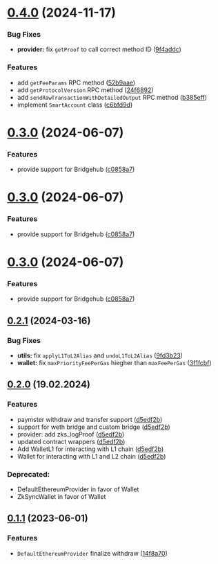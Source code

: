# [0.4.0](https://github.com/zksync-sdk/zksync2-java/compare/v0.3.0...v0.4.0) (2024-11-17)


### Bug Fixes

* **provider:** fix `getProof` to call correct method ID ([9f4addc](https://github.com/zksync-sdk/zksync2-java/commit/9f4addc3e705ecc1a3f24d9e068ea924498ef1d6))


### Features

* add `getFeeParams` RPC method ([52b9aae](https://github.com/zksync-sdk/zksync2-java/commit/52b9aaef6abecfb12804c1bb25e7abc58b7eac1e))
* add `getProtocolVersion` RPC method ([24f6892](https://github.com/zksync-sdk/zksync2-java/commit/24f68920af1a69ce822f0754e8f023eaa22b3aa6))
* add `sendRawTransactionWithDetailedOutput` RPC method ([b385eff](https://github.com/zksync-sdk/zksync2-java/commit/b385effaeef24ee0223a53faa1ac2486c1b52200))
* implement `SmartAccount` class ([c6bfd9d](https://github.com/zksync-sdk/zksync2-java/commit/c6bfd9d76abfc36a37a05caf6ae57ed79a92d595))

# [0.3.0](https://github.com/zksync-sdk/zksync2-java/compare/v0.2.1...v0.3.0) (2024-06-07)


### Features

* provide support for Bridgehub ([c0858a7](https://github.com/zksync-sdk/zksync2-java/commit/c0858a7f263eb6ec79d6758aa425aee5b5151551))

# [0.3.0](https://github.com/zksync-sdk/zksync2-java/compare/v0.2.1...v0.3.0) (2024-06-07)


### Features

* provide support for Bridgehub ([c0858a7](https://github.com/zksync-sdk/zksync2-java/commit/c0858a7f263eb6ec79d6758aa425aee5b5151551))

# [0.3.0](https://github.com/zksync-sdk/zksync2-java/compare/v0.2.1...v0.3.0) (2024-06-07)


### Features

* provide support for Bridgehub ([c0858a7](https://github.com/zksync-sdk/zksync2-java/commit/c0858a7f263eb6ec79d6758aa425aee5b5151551))

## [0.2.1](https://github.com/zksync-sdk/zksync2-java/compare/v0.2.0...v0.2.1) (2024-03-16)


### Bug Fixes

* **utils:** fix `applyL1ToL2Alias` and `undoL1ToL2Alias` ([9fd3b23](https://github.com/zksync-sdk/zksync2-java/commit/9fd3b234b89729138cba37cfa299e75b76b85341))
* **wallet:** fix `maxPriorityFeePerGas` hiegher than `maxFeePerGas` ([3f1fcbf](https://github.com/zksync-sdk/zksync2-java/commit/3f1fcbfd2bcbc0c8e2e59b9a9c4664d716e1cdcf))

## [0.2.0](https://github.com/zksync-sdk/zksync2-java/releases/tag/v0.2.0) (19.02.2024)

### Features
* paymster withdraw and transfer support ([d5edf2b](https://github.com/zksync-sdk/zksync2-python/pull/58/files#diff-48ab0b98b39c678e3ed1d6418610c8ace1281cbf9f43b86e0b85dd52b713baff))
* support for weth bridge and custom bridge ([d5edf2b](https://github.com/zksync-sdk/zksync2-python/pull/58/files#diff-48ab0b98b39c678e3ed1d6418610c8ace1281cbf9f43b86e0b85dd52b713baff))
* provider: add zks_logProof ([d5edf2b](https://github.com/zksync-sdk/zksync2-python/pull/58/files#diff-48ab0b98b39c678e3ed1d6418610c8ace1281cbf9f43b86e0b85dd52b713baff))
* updated contract wrappers ([d5edf2b](https://github.com/zksync-sdk/zksync2-python/pull/58/files#diff-48ab0b98b39c678e3ed1d6418610c8ace1281cbf9f43b86e0b85dd52b713baff))
* Add WalletL1 for interacting with L1 chain ([d5edf2b](https://github.com/zksync-sdk/zksync2-python/pull/58/files#diff-48ab0b98b39c678e3ed1d6418610c8ace1281cbf9f43b86e0b85dd52b713baff))
* Wallet for interacting with L1 and L2 chain ([d5edf2b](https://github.com/zksync-sdk/zksync2-python/pull/58/files#diff-48ab0b98b39c678e3ed1d6418610c8ace1281cbf9f43b86e0b85dd52b713baff))

### Deprecated:
* DefaultEthereumProvider in favor of Wallet
* ZkSyncWallet in favor of Wallet


## [0.1.1](https://github.com/zksync-sdk/zksync2-java/compare/v0.1.0...v0.1.1) (2023-06-01)

### Features

*   `DefaultEthereumProvider` finalize withdraw ([14f8a70](https://github.com/zksync-sdk/zksync2-java/commit/14f8a7008f03836551ed982a88e939ebbca50275))
